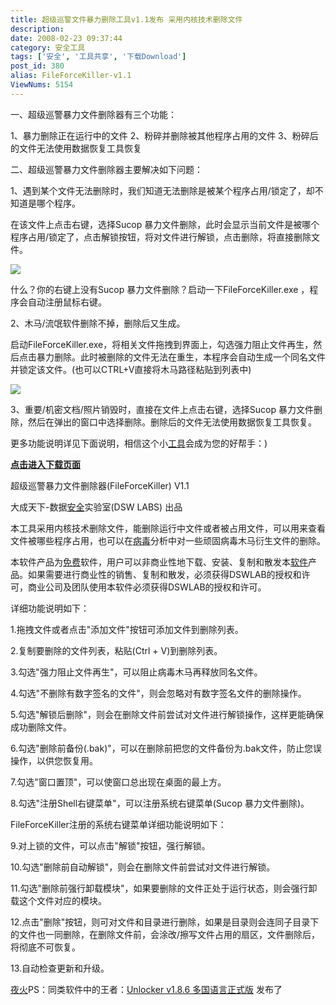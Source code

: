 ```yaml
---
title: 超级巡警文件暴力删除工具v1.1发布 采用内核技术删除文件
description:
date: 2008-02-23 09:37:44
category: 安全工具
tags: ['安全', '工具共享', '下载Download']
post_id: 380
alias: FileForceKiller-v1.1
ViewNums: 5154
---
```


一、超级巡警暴力文件删除器有三个功能：

1、暴力删除正在运行中的文件
2、粉碎并删除被其他程序占用的文件
3、粉碎后的文件无法使用数据恢复工具恢复

二、超级巡警暴力文件删除器主要解决如下问题：

1、遇到某个文件无法删除时，我们知道无法删除是被某个程序占用/锁定了，却不知道是哪个程序。

在该文件上点击右键，选择Sucop 暴力文件删除，此时会显示当前文件是被哪个程序占用/锁定了，点击解锁按钮，将对文件进行解锁，点击删除，将直接删除文件。

![](http://bbs.sucop.com/attachments/20080222_0dea3560a82be2ca736bglA1yeiPATHI.png)

什么？你的右键上没有Sucop 暴力文件删除？启动一下FileForceKiller.exe ，程序会自动注册鼠标右键。

2、木马/流氓软件删除不掉，删除后又生成。

启动FileForceKiller.exe，将相关文件拖拽到界面上，勾选强力阻止文件再生，然后点击暴力删除。此时被删除的文件无法在重生，本程序会自动生成一个同名文件并锁定该文件。(也可以CTRL+V直接将木马路径粘贴到列表中)

![](http://bbs.sucop.com/attachments/20080222_dd034b42698fcceb6305JgownuHswSiW.png)

3、重要/机密文档/照片销毁时，直接在文件上点击右键，选择Sucop 暴力文件删除，然后在弹出的窗口中选择删除。删除后的文件无法使用数据恢复工具恢复。

更多功能说明详见下面说明，相信这个小[工具](/blog/tags/%e5%b7%a5%e5%85%b7%e5%85%b1%e4%ba%ab)会成为您的好帮手：)

**[点击进入下载页面](/blog/download.asp?id=51)**

超级巡警暴力文件删除器(FileForceKiller) V1.1

大成天下-数据[安全](/blog/tags/%e5%ae%89%e5%85%a8)实验室(DSW LABS) 出品

本工具采用内核技术删除文件，能删除运行中文件或者被占用文件，可以用来查看文件被哪些程序占用，也可以在[病毒](/blog//tags/%e7%97%85%e6%af%92virus)分析中对一些顽固病毒木马衍生文件的删除。

本软件产品为[免费](/blog//tags/%e5%85%8d%e8%b4%b9%e7%bd%91%e7%bb%9c%e8%b5%84%e6%ba%90)软件，用户可以非商业性地下载、安装、复制和散发本[软件](/blog//tags/%e8%bd%af%e4%bb%b6)产品。如果需要进行商业性的销售、复制和散发，必须获得DSWLAB的授权和许可，商业公司及团队使用本软件必须获得DSWLAB的授权和许可。

详细功能说明如下：

1.拖拽文件或者点击"添加文件"按钮可添加文件到删除列表。

2.复制要删除的文件列表，粘贴(Ctrl + V)到删除列表。

3.勾选"强力阻止文件再生"，可以阻止病毒木马再释放同名文件。

4.勾选"不删除有数字签名的文件"，则会忽略对有数字签名文件的删除操作。

5.勾选"解锁后删除"，则会在删除文件前尝试对文件进行解锁操作，这样更能确保成功删除文件。

6.勾选"删除前备份(.bak)"，可以在删除前把您的文件备份为.bak文件，防止您误操作，以供您恢复用。

7.勾选"窗口置顶"，可以使窗口总出现在桌面的最上方。

8.勾选"注册Shell右键菜单"，可以注册系统右键菜单(Sucop 暴力文件删除)。

FileForceKiller注册的系统右键菜单详细功能说明如下：

9.对上锁的文件，可以点击"解锁"按钮，强行解锁。

10.勾选"删除前自动解锁"，则会在删除文件前尝试对文件进行解锁。

11.勾选"删除前强行卸载模块"，如果要删除的文件正处于运行状态，则会强行卸载这个文件对应的模块。

12.点击"删除"按钮，则可对文件和目录进行删除，如果是目录则会连同子目录下的文件也一同删除，在删除文件前，会涂改/擦写文件占用的扇区，文件删除后，将彻底不可恢复。

13.自动检查更新和升级。

[夜火](/blog/)PS：同类软件中的王者：[Unlocker v1.8.6 多国语言正式版](/blog/unlocker-v186) 发布了

